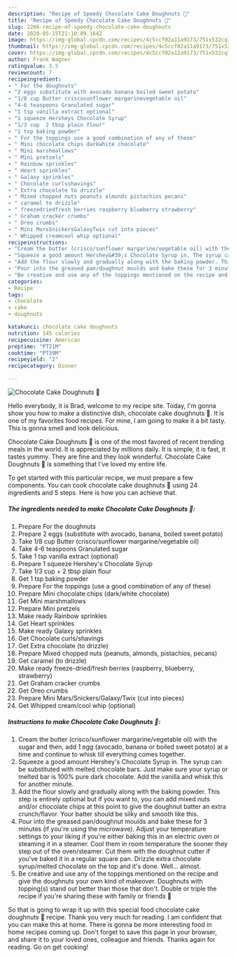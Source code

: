 ```yaml
---
description: "Recipe of Speedy Chocolate Cake Doughnuts 🍩"
title: "Recipe of Speedy Chocolate Cake Doughnuts 🍩"
slug: 2266-recipe-of-speedy-chocolate-cake-doughnuts
date: 2020-05-15T21:10:09.164Z
image: https://img-global.cpcdn.com/recipes/4c5ccf02a11a9173/751x532cq70/chocolate-cake-doughnuts-🍩-recipe-main-photo.jpg
thumbnail: https://img-global.cpcdn.com/recipes/4c5ccf02a11a9173/751x532cq70/chocolate-cake-doughnuts-🍩-recipe-main-photo.jpg
cover: https://img-global.cpcdn.com/recipes/4c5ccf02a11a9173/751x532cq70/chocolate-cake-doughnuts-🍩-recipe-main-photo.jpg
author: Frank Wagner
ratingvalue: 3.5
reviewcount: 7
recipeingredient:
- " For the doughnuts"
- "2 eggs substitute with avocado banana boiled sweet potato"
- "1/8 cup Butter criscosunflower margarinevegetable oil"
- "4-6 teaspoons Granulated sugar"
- "1 tsp vanilla extract optional"
- "1 squeeze Hersheys Chocolate Syrup"
- "1/3 cup  2 tbsp plain flour"
- "1 tsp baking powder"
- " For the toppings use a good combination of any of these"
- " Mini chocolate chips darkwhite chocolate"
- " Mini marshmallows"
- " Mini pretzels"
- " Rainbow sprinkles"
- " Heart sprinkles"
- " Galaxy sprinkles"
- " Chocolate curlsshavings"
- " Extra chocolate to drizzle"
- " Mixed chopped nuts peanuts almonds pistachios pecans"
- " caramel to drizzle"
- " freezedriedfresh berries raspberry blueberry strawberry"
- " Graham cracker crumbs"
- " Oreo crumbs"
- " Mini MarsSnickersGalaxyTwix cut into pieces"
- " Whipped creamcool whip optional"
recipeinstructions:
- "Cream the butter (crisco/sunflower margarine/vegetable oil) with the sugar and then, add 1 egg (avocado, banana or boiled sweet potato) at a time and continue to whisk till everything comes together."
- "Squeeze a good amount Hershey&#39;s Chocolate Syrup in. The syrup can be substituted with melted chocolate bars. Just make sure your syrup or melted bar is 100% pure dark chocolate. Add the vanilla and whisk this for another minute."
- "Add the flour slowly and gradually along with the baking powder. This step is entirely optional but if you want to, you can add mixed nuts and/or chocolate chips at this point to give the doughnut batter an extra crunch/flavor. Your batter should be silky and smooth like this."
- "Pour into the greased pan/doughnut moulds and bake these for 3 minutes (if you&#39;re using the microwave). Adjust your temperature settings to your liking if you&#39;re either baking this in an electric oven or steaming it in a steamer. Cool them in room temperature the sooner they step out of the oven/steamer. Cut them with the doughnut cutter if you&#39;ve baked it in a regular square pan. Drizzle extra chocolate syrup/melted chocolate on the top and it&#39;s done. Well... almost."
- "Be creative and use any of the toppings mentioned on the recipe and give the doughnuts your own kind of makeover. Doughnuts with topping(s) stand out better than those that don&#39;t. Double or triple the recipe if you&#39;re sharing these with family or friends 🖤"
categories:
- Recipe
tags:
- chocolate
- cake
- doughnuts

katakunci: chocolate cake doughnuts 
nutrition: 145 calories
recipecuisine: American
preptime: "PT21M"
cooktime: "PT39M"
recipeyield: "2"
recipecategory: Dinner

---
```



![Chocolate Cake Doughnuts 🍩](https://img-global.cpcdn.com/recipes/4c5ccf02a11a9173/751x532cq70/chocolate-cake-doughnuts-🍩-recipe-main-photo.jpg)

Hello everybody, it is Brad, welcome to my recipe site. Today, I'm gonna show you how to make a distinctive dish, chocolate cake doughnuts 🍩. It is one of my favorites food recipes. For mine, I am going to make it a bit tasty. This is gonna smell and look delicious.



Chocolate Cake Doughnuts 🍩 is one of the most favored of recent trending meals in the world. It is appreciated by millions daily. It is simple, it is fast, it tastes yummy. They are fine and they look wonderful. Chocolate Cake Doughnuts 🍩 is something that I've loved my entire life.


To get started with this particular recipe, we must prepare a few components. You can cook chocolate cake doughnuts 🍩 using 24 ingredients and 5 steps. Here is how you can achieve that.

<!--inarticleads1-->

##### The ingredients needed to make Chocolate Cake Doughnuts 🍩:

1. Prepare  For the doughnuts
1. Prepare 2 eggs (substitute with avocado, banana, boiled sweet potato)
1. Take 1/8 cup Butter (crisco/sunflower margarine/vegetable oil)
1. Take 4-6 teaspoons Granulated sugar
1. Take 1 tsp vanilla extract (optional)
1. Prepare 1 squeeze Hershey&#39;s Chocolate Syrup
1. Take 1/3 cup + 2 tbsp plain flour
1. Get 1 tsp baking powder
1. Prepare  For the toppings (use a good combination of any of these)
1. Prepare  Mini chocolate chips (dark/white chocolate)
1. Get  Mini marshmallows
1. Prepare  Mini pretzels
1. Make ready  Rainbow sprinkles
1. Get  Heart sprinkles
1. Make ready  Galaxy sprinkles
1. Get  Chocolate curls/shavings
1. Get  Extra chocolate (to drizzle)
1. Prepare  Mixed chopped nuts (peanuts, almonds, pistachios, pecans)
1. Get  caramel (to drizzle)
1. Make ready  freeze-dried/fresh berries (raspberry, blueberry, strawberry)
1. Get  Graham cracker crumbs
1. Get  Oreo crumbs
1. Prepare  Mini Mars/Snickers/Galaxy/Twix (cut into pieces)
1. Get  Whipped cream/cool whip (optional)




<!--inarticleads2-->

##### Instructions to make Chocolate Cake Doughnuts 🍩:

1. Cream the butter (crisco/sunflower margarine/vegetable oil) with the sugar and then, add 1 egg (avocado, banana or boiled sweet potato) at a time and continue to whisk till everything comes together.
1. Squeeze a good amount Hershey&#39;s Chocolate Syrup in. The syrup can be substituted with melted chocolate bars. Just make sure your syrup or melted bar is 100% pure dark chocolate. Add the vanilla and whisk this for another minute.
1. Add the flour slowly and gradually along with the baking powder. This step is entirely optional but if you want to, you can add mixed nuts and/or chocolate chips at this point to give the doughnut batter an extra crunch/flavor. Your batter should be silky and smooth like this.
1. Pour into the greased pan/doughnut moulds and bake these for 3 minutes (if you&#39;re using the microwave). Adjust your temperature settings to your liking if you&#39;re either baking this in an electric oven or steaming it in a steamer. Cool them in room temperature the sooner they step out of the oven/steamer. Cut them with the doughnut cutter if you&#39;ve baked it in a regular square pan. Drizzle extra chocolate syrup/melted chocolate on the top and it&#39;s done. Well... almost.
1. Be creative and use any of the toppings mentioned on the recipe and give the doughnuts your own kind of makeover. Doughnuts with topping(s) stand out better than those that don&#39;t. Double or triple the recipe if you&#39;re sharing these with family or friends 🖤




So that is going to wrap it up with this special food chocolate cake doughnuts 🍩 recipe. Thank you very much for reading. I am confident that you can make this at home. There is gonna be more interesting food in home recipes coming up. Don't forget to save this page in your browser, and share it to your loved ones, colleague and friends. Thanks again for reading. Go on get cooking!
